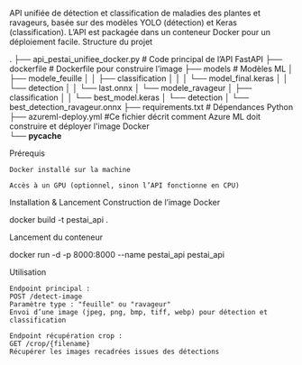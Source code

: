 API unifiée de détection et classification de maladies des plantes et ravageurs, basée sur des modèles YOLO (détection) et Keras (classification). L’API est packagée dans un conteneur Docker pour un déploiement facile.
Structure du projet

.
├── api_pestai_unifiee_docker.py      # Code principal de l’API FastAPI
├── dockerfile                        # Dockerfile pour construire l’image
├── models                           # Modèles ML
│   ├── modele_feuille
│   │   ├── classification
│   │   │   └── model_final.keras
│   │   └── detection
│   │       └── last.onnx
│   └── modele_ravageur
│       ├── classification
│       │   └── best_model.keras
│       └── detection
│           └── best_detection_ravageur.onnx
├── requirements.txt        # Dépendances Python
├── azureml-deploy.yml     #Ce fichier décrit comment Azure ML doit construire et déployer l'image Docker                
└── __pycache__

Prérequis

    Docker installé sur la machine

    Accès à un GPU (optionnel, sinon l’API fonctionne en CPU)

Installation & Lancement
Construction de l’image Docker

docker build -t pestai_api .

Lancement du conteneur

docker run -d -p 8000:8000 --name pestai_api pestai_api

Utilisation

    Endpoint principal :
    POST /detect-image
    Paramètre type : "feuille" ou "ravageur"
    Envoi d’une image (jpeg, png, bmp, tiff, webp) pour détection et classification

    Endpoint récupération crop :
    GET /crop/{filename}
    Récupérer les images recadrées issues des détections
